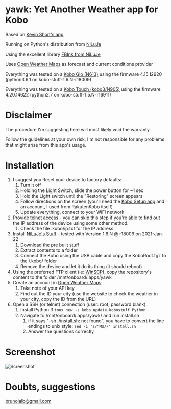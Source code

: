 # yawk: Yet Another Weather app for Kobo

Based on [Kevin Short's app](https://www.mobileread.com/forums/showthread.php?t=194376)

Running on Python's distribution from [NiLuJe](https://www.mobileread.com/forums/showthread.php?t=254214)

Using the excellent library [FBInk from NiLuJe](https://github.com/NiLuJe/py-fbink)

Uses [Open Weather Maps](https://openweathermap.org/) as forecast and current conditions provider

Everything was tested on a [Kobo Glo (N613)](https://en.wikipedia.org/wiki/Kobo_Glo) using the firmware 4.15.12920 (python3.9.1 on kobo-stuff-1.6.N-r18009)

Everything was tested on a [Kobo Touch (kobo3/N905)](https://en.wikipedia.org/wiki/Kobo_eReader_Touch) using the firmware 4.20.14622 (python2.7 on kobo-stuff-1.5.N-r16911) 

# Disclaimer

The procedure I'm suggesting here will most likely void the warranty.

Follow the guidelines at your own risk, I'm not responsible for any problems that might arise from this app's usage.

# Installation 

1. I suggest you Reset your device to factory defaults:
	1. Turn it off
	1. Holding the Light Switch, slide the power button for ~1 sec
	1. Hold the Light switch until the "Restoring" screen appears
	1. Follow directions on the screen (you'll need the [Kobo Setup app](https://www.kobosetup.com) and an account, I used from RakutenKobo itself)
	1. Update everything, connect to your WiFi network
1. Provide [telnet access](https://wiki.mobileread.com/wiki/Kobo_WiFi_Hacking#Enabling_Telnet_.26_FTP) - you can skip this step if you're able to find out the IP address of the device using some other method.
	1. Check the file .kobo/ip.txt for the IP address
1. Install [NiLuJe's Stuff](https://www.mobileread.com/forums/showthread.php?t=254214) - tested with Version 1.6.N @ r18009 on 2021-Jan-22
	1. Download the pre built stuff
	1. Extract contents to a folder
	1. Connect the Kobo using the USB cable and copy the KoboRoot.tgz to the /.kobo/ folder
	1. Remove the device and let it do its thing (it should reboot)
1. Using the preferred FTP client (ie: [WinSCP](https://winscp.net/eng/download.php)), copy the repository's content to the folder /mnt/onboard/.apps/yawk
1. Create an account in [Open Weather Maps](https://openweathermap.org/):
    1. Take note of your API key
    1. Find out the ID your city (use the website to check the weather in your city, copy the ID from the URL)
1. Open a SSH (or telnet) connection (user: root, password blank):
	1. Install Python 3
		```tmux new -s kobo update-kobostuff Python```
	1. Navigate to /mnt/onboard/.apps/yawk/ and run install.sh
		1. if it says "-sh ./install.sh: not found", you have to convert the line endings to unix style:
		```sed -i 's/^M$//' install.sh```
		1. Answer the questions correctly

# Screenshot

![Screenshot](example.png)
    

# Doubts, suggestions

brunolalb@gmail.com
